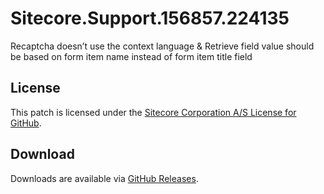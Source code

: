 # Sitecore.Support.156857.224135
Recaptcha doesn&#8217;t use the context language &amp; Retrieve field value should be based on form item name instead of form item title field

## License  
This patch is licensed under the [Sitecore Corporation A/S License for GitHub](https://github.com/sitecoresupport/Sitecore.Support.156857.224135/blob/master/LICENSE).  

## Download  
Downloads are available via [GitHub Releases](https://github.com/sitecoresupport/Sitecore.Support.156857.224135/releases).  
